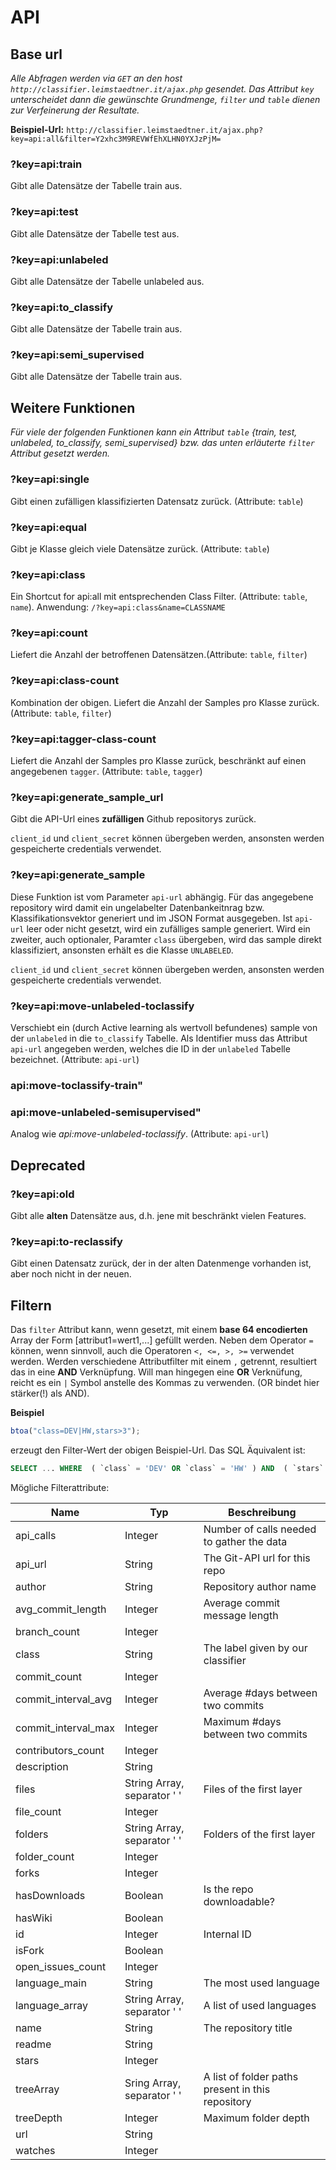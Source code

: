 # API

## Base url

_Alle Abfragen werden via `GET` an den host `http://classifier.leimstaedtner.it/ajax.php` gesendet. Das Attribut `key` unterscheidet dann die gewünschte Grundmenge, `filter` und `table` dienen zur Verfeinerung der Resultate._

**Beispiel-Url:**
`http://classifier.leimstaedtner.it/ajax.php?key=api:all&filter=Y2xhc3M9REVWfEhXLHN0YXJzPjM=`

### ?key=api:train

Gibt alle Datensätze der Tabelle train aus.

### ?key=api:test

Gibt alle Datensätze der Tabelle test aus.

### ?key=api:unlabeled

Gibt alle Datensätze der Tabelle unlabeled aus.

### ?key=api:to_classify

Gibt alle Datensätze der Tabelle train aus.

### ?key=api:semi_supervised

Gibt alle Datensätze der Tabelle train aus.

## Weitere Funktionen

_Für viele der folgenden Funktionen kann ein Attribut `table` {train, test, unlabeled, to_classify, semi_supervised} bzw. das unten erläuterte `filter` Attribut gesetzt werden._

### ?key=api:single

Gibt einen zufälligen klassifizierten Datensatz zurück. (Attribute: `table`)

### ?key=api:equal

Gibt je Klasse gleich viele Datensätze zurück. (Attribute: `table`)

### ?key=api:class

Ein Shortcut for api:all mit entsprechenden Class Filter. (Attribute: `table`, `name`). Anwendung:
`/?key=api:class&name=CLASSNAME`

### ?key=api:count

Liefert die Anzahl der betroffenen Datensätzen.(Attribute: `table`, `filter`)

### ?key=api:class-count

Kombination der obigen. Liefert die Anzahl der Samples pro Klasse zurück.(Attribute: `table`, `filter`)

### ?key=api:tagger-class-count

Liefert die Anzahl der Samples pro Klasse zurück, beschränkt auf einen angegebenen `tagger`. (Attribute: `table`, `tagger`)

### ?key=api:generate_sample_url

Gibt die API-Url eines **zufälligen** Github repositorys  zurück.

`client_id` und `client_secret` können übergeben werden, ansonsten werden gespeicherte credentials verwendet.

### ?key=api:generate_sample

Diese Funktion ist vom Parameter `api-url` abhängig. Für das angegebene repository wird damit ein ungelabelter Datenbankeitnrag bzw. Klassifikationsvektor generiert und im JSON Format ausgegeben. Ist `api-url` leer oder nicht gesetzt, wird ein zufälliges sample generiert. Wird ein zweiter, auch optionaler, Paramter `class` übergeben, wird das sample direkt klassifiziert, ansonsten erhält es die Klasse `UNLABELED`.

`client_id` und `client_secret` können übergeben werden, ansonsten werden gespeicherte credentials verwendet.

### ?key=api:move-unlabeled-toclassify

Verschiebt ein (durch Active learning als wertvoll befundenes) sample von der `unlabeled` in die `to_classify` Tabelle. Als Identifier muss das Attribut `api-url` angegeben werden, welches die ID in der `unlabeled` Tabelle bezeichnet. (Attribute: `api-url`)

### api:move-toclassify-train"
### api:move-unlabeled-semisupervised"

Analog wie _api:move-unlabeled-toclassify_.  (Attribute: `api-url`)

## Deprecated

### ?key=api:old

Gibt alle **alten** Datensätze aus, d.h. jene mit beschränkt vielen Features.

### ?key=api:to-reclassify

Gibt einen Datensatz zurück, der in der alten Datenmenge vorhanden ist, aber noch nicht in der neuen.


## Filtern

Das `filter` Attribut kann, wenn gesetzt, mit einem **base 64 encodierten** Array der Form [attribut1=wert1,...] gefüllt werden. Neben dem Operator `=` können, wenn sinnvoll, auch die Operatoren `<, <=, >, >=` verwendet werden.
Werden verschiedene Attributfilter mit einem `,` getrennt, resultiert das in eine **AND** Verknüpfung. Will man hingegen eine **OR** Verknüfung, reicht es ein `|` Symbol anstelle des Kommas zu verwenden. (OR bindet hier stärker(!) als AND).

**Beispiel**
```javascript 
btoa("class=DEV|HW,stars>3");
```
erzeugt den Filter-Wert der obigen Beispiel-Url. Das SQL Äquivalent ist:

```sql
SELECT ... WHERE  ( `class` = 'DEV' OR `class` = 'HW' ) AND  ( `stars` > '3' )
```

Mögliche Filterattribute:
<table>
	<thead>
		<tr>
			<th>Name</th>
			<th>Typ</th>
			<th>Beschreibung</th>
		</tr>
	</thead>
	<tbody>
		<tr>
	<td>api_calls</td>
	<td>Integer</td>
	<td>Number of calls needed to gather the data</td>
</tr>
<tr>
	<td>api_url</td>
	<td>String</td>
	<td>The Git-API url for this repo</td>
</tr>
<tr>
	<td>author</td>
	<td>String</td>
	<td>Repository author name</td>
</tr>
<tr>
	<td>avg_commit_length</td>
	<td>Integer</td>
	<td>Average commit message length</td>
</tr>
<tr>
	<td>branch_count</td>
	<td>Integer</td>
	<td></td>
</tr>
<tr>
	<td>class</td>
	<td>String</td>
	<td>The label given by our classifier</td>
</tr>
<tr>
	<td>commit_count</td>
	<td>Integer</td>
	<td></td>
</tr>
<tr>
	<td>commit_interval_avg</td>
	<td>Integer</td>
	<td>Average #days between two commits</td>
</tr>
<tr>
	<td>commit_interval_max</td>
	<td>Integer</td>
	<td>Maximum #days between two commits</td>
</tr>
<tr>
	<td>contributors_count</td>
	<td>Integer</td>
	<td></td>
</tr>
<tr>
	<td>description</td>
	<td>String</td>
	<td></td>
</tr>
<tr>
	<td>files</td>
	<td>String Array, separator ' '</td>
	<td>Files of the first layer</td>
</tr>
<tr>
	<td>file_count</td>
	<td>Integer</td>
	<td></td>
</tr>
<tr>
	<td>folders</td>
	<td>String Array, separator ' '</td>
	<td>Folders of the first layer</td>
</tr>
<tr>
	<td>folder_count</td>
	<td>Integer</td>
	<td></td>
</tr>
<tr>
	<td>forks</td>
	<td>Integer</td>
	<td></td>
</tr>
<tr>
	<td>hasDownloads</td>
	<td>Boolean</td>
	<td>Is the repo downloadable?</td>
</tr>
<tr>
	<td>hasWiki</td>
	<td>Boolean</td>
	<td></td>
</tr>
<tr>
	<td>id</td>
	<td>Integer</td>
	<td>Internal ID</td>
</tr>
<tr>
	<td>isFork</td>
	<td>Boolean</td>
	<td></td>
</tr>
<tr>
	<td>open_issues_count</td>
	<td>Integer</td>
	<td></td>
</tr>
<tr>
	<td>language_main</td>
	<td>String</td>
	<td>The most used language</td>
</tr>
<tr>
	<td>language_array</td>
	<td>String Array, separator ' '</td>
	<td>A list of used languages</td>
</tr>
<tr>
	<td>name</td>
	<td>String</td>
	<td>The repository title</td>
</tr>
<tr>
	<td>readme</td>
	<td>String</td>
	<td></td>
</tr>
<tr>
	<td>stars</td>
	<td>Integer</td>
	<td></td>
</tr>
<tr>
	<td>treeArray</td>
	<td>Sring Array, separator ' '</td>
	<td>A list of folder paths present in this repository</td>
</tr>
<tr>
	<td>treeDepth</td>
	<td>Integer</td>
	<td>Maximum folder depth</td>
</tr>
<tr>
	<td>url</td>
	<td>String</td>
	<td></td>
</tr>
<tr>
	<td>watches</td>
	<td>Integer</td>
	<td></td>
</tr>
	</tbody>
</table>
